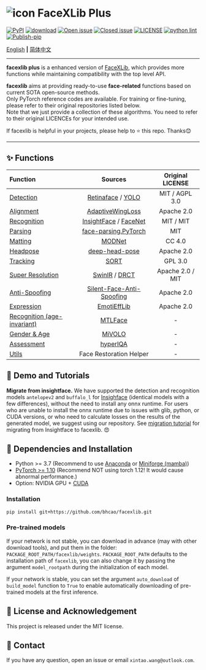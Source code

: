 # ![icon](assets/icon_small.png) FaceXLib Plus

[![PyPI](https://img.shields.io/pypi/v/facexlib)](https://pypi.org/project/facexlib/)
[![download](https://img.shields.io/github/downloads/xinntao/facexlib/total.svg)](https://github.com/xinntao/facexlib/releases)
[![Open issue](https://img.shields.io/github/issues/xinntao/facexlib)](https://github.com/xinntao/facexlib/issues)
[![Closed issue](https://img.shields.io/github/issues-closed/xinntao/facexlib)](https://github.com/xinntao/facexlib/issues)
[![LICENSE](https://img.shields.io/github/license/xinntao/facexlib.svg)](https://github.com/xinntao/facexlib/blob/master/LICENSE)
[![python lint](https://github.com/xinntao/facexlib/actions/workflows/pylint.yml/badge.svg)](https://github.com/xinntao/facexlib/blob/master/.github/workflows/pylint.yml)
[![Publish-pip](https://github.com/xinntao/facexlib/actions/workflows/publish-pip.yml/badge.svg)](https://github.com/xinntao/facexlib/blob/master/.github/workflows/publish-pip.yml)

[English](README.md) **|** [简体中文](README_CN.md)

---

**facexlib plus** is a enhanced version of [FaceXLib](https://github.com/xinntao/facexlib), which provides more functions while maintaining compatibility with the top level API.

**facexlib** aims at providing ready-to-use **face-related** functions based on current SOTA open-source methods. <br>
Only PyTorch reference codes are available. For training or fine-tuning, please refer to their original repositories listed below. <br>
Note that we just provide a collection of these algorithms. You need to refer to their original LICENCEs for your intended use.

If facexlib is helpful in your projects, please help to :star: this repo. Thanks:blush: <br>

---

## :sparkles: Functions

| Function | Sources  | Original LICENSE |
| :--- | :---:        |     :---:      |
| [Detection](inference/inference_detection.py) | [Retinaface](https://github.com/biubug6/Pytorch_Retinaface) / [YOLO](https://github.com/ultralytics/ultralytics) | MIT / AGPL 3.0 |
| [Alignment](inference/inference_alignment.py) |[AdaptiveWingLoss](https://github.com/protossw512/AdaptiveWingLoss) | Apache 2.0 |
| [Recognition](inference/inference_recognition.py) | [InsightFace](https://github.com/deepinsight/insightface) / [FaceNet](https://github.com/davidsandberg/facenet) | MIT / MIT |
| [Parsing](inference/inference_parsing.py) | [face-parsing.PyTorch](https://github.com/zllrunning/face-parsing.PyTorch) | MIT |
| [Matting](inference/inference_matting.py) | [MODNet](https://github.com/ZHKKKe/MODNet) | CC 4.0 |
| [Headpose](inference/inference_headpose.py) | [deep-head-pose](https://github.com/natanielruiz/deep-head-pose) | Apache 2.0  |
| [Tracking](inference/inference_tracking.py) |  [SORT](https://github.com/abewley/sort) | GPL 3.0 |
| [Super Resolution](inference/inference_super_resolution.py) | [SwinIR](https://github.com/JingyunLiang/SwinIR) / [DRCT](https://github.com/ming053l/drct) | Apache 2.0 / MIT |
| [Anti-Spoofing](inference/inference_anti_spoofing.py) | [Silent-Face-Anti-Spoofing](https://github.com/minivision-ai/Silent-Face-Anti-Spoofing) | Apache 2.0 |
| [Expression](inference/inference_expression.py) | [EmotiEffLib](https://github.com/sb-ai-lab/EmotiEffLib) | Apache 2.0 |
| [Recognition (age-invariant)](inference/inference_recognition.py) | [MTLFace](https://github.com/Hzzone/MTLFace) | - |
| [Gender & Age](inference/inference_gender_age.py) | [MiVOLO](https://github.com/WildChlamydia/MiVOLO) | - |
| [Assessment](inference/inference_hyperiqa.py) | [hyperIQA](https://github.com/SSL92/hyperIQA) | - |
| [Utils](inference/inference_crop_standard_faces.py) | Face Restoration Helper | - |

## :eyes: Demo and Tutorials

**Migrate from insightface.** We have supported the detection and recognition models `antelopev2` and `buffalo_l` for [Insighface](https://github.com/deepinsight/insightface) (identical models with a few differences), without the need to install any onnx runtime. For users who are unable to install the onnx runtime due to issues with glib, python, or CUDA versions, or who need to calculate losses on the results of the generated model, we suggest using our repository. See [migration tutorial](tutorial/migrate_from_insightface.ipynb) for migrating from Insightface to facexlib. :heart_eyes:

## :wrench: Dependencies and Installation

- Python >= 3.7 (Recommend to use [Anaconda](https://www.anaconda.com/download/#linux) or [Miniforge (mamba)](https://github.com/conda-forge/miniforge))
- [PyTorch >= 1.10](https://pytorch.org/) (Recommend NOT using torch 1.12! It would cause abnormal performance.)
- Option: NVIDIA GPU + [CUDA](https://developer.nvidia.com/cuda-downloads)

### Installation

```bash
pip install git+https://github.com/bhcao/facexlib.git
```

### Pre-trained models

If your network is not stable, you can download in advance (may with other download tools), and put them in the folder: `PACKAGE_ROOT_PATH/facexlib/weights`. `PACKAGE_ROOT_PATH` defaults to the installation path of `facexlib`, you can also change it by passing the argument `model_rootpath` during the initialization of each model.

If your network is stable, you can set the argument `auto_download` of `build_model` function to `True` to enable automatically downloading of pre-trained models at the first inference.

## :scroll: License and Acknowledgement

This project is released under the MIT license. <br>

## :e-mail: Contact

If you have any question, open an issue or email `xintao.wang@outlook.com`.
